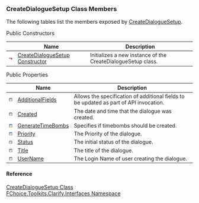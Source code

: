 ﻿### CreateDialogueSetup Class Members

The following tables list the members exposed by [CreateDialogueSetup](FChoice.Toolkits.Clarify~FChoice.Toolkits.Clarify.Interfaces.CreateDialogueSetup.md).

Public Constructors

|   | Name | Description |
| --- | --- | --- |
| ![Public Constructor](dotnetimages/publicConstructor.png) | [CreateDialogueSetup Constructor](FChoice.Toolkits.Clarify~FChoice.Toolkits.Clarify.Interfaces.CreateDialogueSetup~_ctor.md) | Initializes a new instance of the CreateDialogueSetup class.   |



Public Properties

|   | Name | Description |
| --- | --- | --- |
| ![Public Property](dotnetimages/publicProperty.png) | [AdditionalFields](FChoice.Toolkits.Clarify~FChoice.Toolkits.Clarify.Interfaces.CreateDialogueSetup~AdditionalFields.md) | Allows the specification of additional fields to be updated as part of API invocation.   |
| ![Public Property](dotnetimages/publicProperty.png) | [Created](FChoice.Toolkits.Clarify~FChoice.Toolkits.Clarify.Interfaces.CreateDialogueSetup~Created.md) | The date and time that the dialogue was created.   |
| ![Public Property](dotnetimages/publicProperty.png) | [GenerateTimeBombs](FChoice.Toolkits.Clarify~FChoice.Toolkits.Clarify.Interfaces.CreateDialogueSetup~GenerateTimeBombs.md) | Specifies if timebombs should be created.   |
| ![Public Property](dotnetimages/publicProperty.png) | [Priority](FChoice.Toolkits.Clarify~FChoice.Toolkits.Clarify.Interfaces.CreateDialogueSetup~Priority.md) | The Priority of the dialogue.   |
| ![Public Property](dotnetimages/publicProperty.png) | [Status](FChoice.Toolkits.Clarify~FChoice.Toolkits.Clarify.Interfaces.CreateDialogueSetup~Status.md) | The initial status of the dialogue.   |
| ![Public Property](dotnetimages/publicProperty.png) | [Title](FChoice.Toolkits.Clarify~FChoice.Toolkits.Clarify.Interfaces.CreateDialogueSetup~Title.md) | The title of the dialogue.   |
| ![Public Property](dotnetimages/publicProperty.png) | [UserName](FChoice.Toolkits.Clarify~FChoice.Toolkits.Clarify.Interfaces.CreateDialogueSetup~UserName.md) | The Login Name of user creating the dialogue.   |





#### Reference

[CreateDialogueSetup Class](FChoice.Toolkits.Clarify~FChoice.Toolkits.Clarify.Interfaces.CreateDialogueSetup.md)  
[FChoice.Toolkits.Clarify.Interfaces Namespace](FChoice.Toolkits.Clarify~FChoice.Toolkits.Clarify.Interfaces_namespace.md)